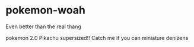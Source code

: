 # pokemon-woah
Even better than the real thang

pokemon 2.0
Pikachu supersized!! Catch me if you can miniature denizens
